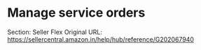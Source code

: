 # Manage service orders

Section: Seller Flex
Original URL: https://sellercentral.amazon.in/help/hub/reference/G202067940



